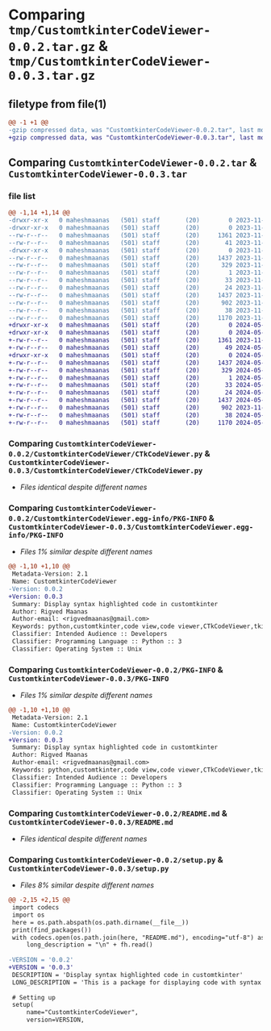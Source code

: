 # Comparing `tmp/CustomtkinterCodeViewer-0.0.2.tar.gz` & `tmp/CustomtkinterCodeViewer-0.0.3.tar.gz`

## filetype from file(1)

```diff
@@ -1 +1 @@
-gzip compressed data, was "CustomtkinterCodeViewer-0.0.2.tar", last modified: Sun Nov 19 11:36:52 2023, max compression
+gzip compressed data, was "CustomtkinterCodeViewer-0.0.3.tar", last modified: Mon May  6 12:41:57 2024, max compression
```

## Comparing `CustomtkinterCodeViewer-0.0.2.tar` & `CustomtkinterCodeViewer-0.0.3.tar`

### file list

```diff
@@ -1,14 +1,14 @@
-drwxr-xr-x   0 maheshmaanas   (501) staff       (20)        0 2023-11-19 11:36:52.936951 CustomtkinterCodeViewer-0.0.2/
-drwxr-xr-x   0 maheshmaanas   (501) staff       (20)        0 2023-11-19 11:36:52.936027 CustomtkinterCodeViewer-0.0.2/CustomtkinterCodeViewer/
--rw-r--r--   0 maheshmaanas   (501) staff       (20)     1361 2023-11-17 15:49:04.000000 CustomtkinterCodeViewer-0.0.2/CustomtkinterCodeViewer/CTkCodeViewer.py
--rw-r--r--   0 maheshmaanas   (501) staff       (20)       41 2023-11-17 16:25:20.000000 CustomtkinterCodeViewer-0.0.2/CustomtkinterCodeViewer/__init__.py
-drwxr-xr-x   0 maheshmaanas   (501) staff       (20)        0 2023-11-19 11:36:52.936678 CustomtkinterCodeViewer-0.0.2/CustomtkinterCodeViewer.egg-info/
--rw-r--r--   0 maheshmaanas   (501) staff       (20)     1437 2023-11-19 11:36:52.000000 CustomtkinterCodeViewer-0.0.2/CustomtkinterCodeViewer.egg-info/PKG-INFO
--rw-r--r--   0 maheshmaanas   (501) staff       (20)      329 2023-11-19 11:36:52.000000 CustomtkinterCodeViewer-0.0.2/CustomtkinterCodeViewer.egg-info/SOURCES.txt
--rw-r--r--   0 maheshmaanas   (501) staff       (20)        1 2023-11-19 11:36:52.000000 CustomtkinterCodeViewer-0.0.2/CustomtkinterCodeViewer.egg-info/dependency_links.txt
--rw-r--r--   0 maheshmaanas   (501) staff       (20)       33 2023-11-19 11:36:52.000000 CustomtkinterCodeViewer-0.0.2/CustomtkinterCodeViewer.egg-info/requires.txt
--rw-r--r--   0 maheshmaanas   (501) staff       (20)       24 2023-11-19 11:36:52.000000 CustomtkinterCodeViewer-0.0.2/CustomtkinterCodeViewer.egg-info/top_level.txt
--rw-r--r--   0 maheshmaanas   (501) staff       (20)     1437 2023-11-19 11:36:52.936837 CustomtkinterCodeViewer-0.0.2/PKG-INFO
--rw-r--r--   0 maheshmaanas   (501) staff       (20)      902 2023-11-17 16:36:02.000000 CustomtkinterCodeViewer-0.0.2/README.md
--rw-r--r--   0 maheshmaanas   (501) staff       (20)       38 2023-11-19 11:36:52.936980 CustomtkinterCodeViewer-0.0.2/setup.cfg
--rw-r--r--   0 maheshmaanas   (501) staff       (20)     1170 2023-11-19 11:27:03.000000 CustomtkinterCodeViewer-0.0.2/setup.py
+drwxr-xr-x   0 maheshmaanas   (501) staff       (20)        0 2024-05-06 12:41:57.909144 CustomtkinterCodeViewer-0.0.3/
+drwxr-xr-x   0 maheshmaanas   (501) staff       (20)        0 2024-05-06 12:41:57.908143 CustomtkinterCodeViewer-0.0.3/CustomtkinterCodeViewer/
+-rw-r--r--   0 maheshmaanas   (501) staff       (20)     1361 2023-11-17 15:49:04.000000 CustomtkinterCodeViewer-0.0.3/CustomtkinterCodeViewer/CTkCodeViewer.py
+-rw-r--r--   0 maheshmaanas   (501) staff       (20)       49 2024-05-06 12:36:39.000000 CustomtkinterCodeViewer-0.0.3/CustomtkinterCodeViewer/__init__.py
+drwxr-xr-x   0 maheshmaanas   (501) staff       (20)        0 2024-05-06 12:41:57.908782 CustomtkinterCodeViewer-0.0.3/CustomtkinterCodeViewer.egg-info/
+-rw-r--r--   0 maheshmaanas   (501) staff       (20)     1437 2024-05-06 12:41:57.000000 CustomtkinterCodeViewer-0.0.3/CustomtkinterCodeViewer.egg-info/PKG-INFO
+-rw-r--r--   0 maheshmaanas   (501) staff       (20)      329 2024-05-06 12:41:57.000000 CustomtkinterCodeViewer-0.0.3/CustomtkinterCodeViewer.egg-info/SOURCES.txt
+-rw-r--r--   0 maheshmaanas   (501) staff       (20)        1 2024-05-06 12:41:57.000000 CustomtkinterCodeViewer-0.0.3/CustomtkinterCodeViewer.egg-info/dependency_links.txt
+-rw-r--r--   0 maheshmaanas   (501) staff       (20)       33 2024-05-06 12:41:57.000000 CustomtkinterCodeViewer-0.0.3/CustomtkinterCodeViewer.egg-info/requires.txt
+-rw-r--r--   0 maheshmaanas   (501) staff       (20)       24 2024-05-06 12:41:57.000000 CustomtkinterCodeViewer-0.0.3/CustomtkinterCodeViewer.egg-info/top_level.txt
+-rw-r--r--   0 maheshmaanas   (501) staff       (20)     1437 2024-05-06 12:41:57.908951 CustomtkinterCodeViewer-0.0.3/PKG-INFO
+-rw-r--r--   0 maheshmaanas   (501) staff       (20)      902 2023-11-17 16:36:02.000000 CustomtkinterCodeViewer-0.0.3/README.md
+-rw-r--r--   0 maheshmaanas   (501) staff       (20)       38 2024-05-06 12:41:57.909182 CustomtkinterCodeViewer-0.0.3/setup.cfg
+-rw-r--r--   0 maheshmaanas   (501) staff       (20)     1170 2024-05-06 12:40:19.000000 CustomtkinterCodeViewer-0.0.3/setup.py
```

### Comparing `CustomtkinterCodeViewer-0.0.2/CustomtkinterCodeViewer/CTkCodeViewer.py` & `CustomtkinterCodeViewer-0.0.3/CustomtkinterCodeViewer/CTkCodeViewer.py`

 * *Files identical despite different names*

### Comparing `CustomtkinterCodeViewer-0.0.2/CustomtkinterCodeViewer.egg-info/PKG-INFO` & `CustomtkinterCodeViewer-0.0.3/CustomtkinterCodeViewer.egg-info/PKG-INFO`

 * *Files 1% similar despite different names*

```diff
@@ -1,10 +1,10 @@
 Metadata-Version: 2.1
 Name: CustomtkinterCodeViewer
-Version: 0.0.2
+Version: 0.0.3
 Summary: Display syntax highlighted code in customtkinter
 Author: Rigved Maanas
 Author-email: <rigvedmaanas@gmail.com>
 Keywords: python,customtkinter,code view,code viewer,CTkCodeViewer,tkinter
 Classifier: Intended Audience :: Developers
 Classifier: Programming Language :: Python :: 3
 Classifier: Operating System :: Unix
```

### Comparing `CustomtkinterCodeViewer-0.0.2/PKG-INFO` & `CustomtkinterCodeViewer-0.0.3/PKG-INFO`

 * *Files 1% similar despite different names*

```diff
@@ -1,10 +1,10 @@
 Metadata-Version: 2.1
 Name: CustomtkinterCodeViewer
-Version: 0.0.2
+Version: 0.0.3
 Summary: Display syntax highlighted code in customtkinter
 Author: Rigved Maanas
 Author-email: <rigvedmaanas@gmail.com>
 Keywords: python,customtkinter,code view,code viewer,CTkCodeViewer,tkinter
 Classifier: Intended Audience :: Developers
 Classifier: Programming Language :: Python :: 3
 Classifier: Operating System :: Unix
```

### Comparing `CustomtkinterCodeViewer-0.0.2/README.md` & `CustomtkinterCodeViewer-0.0.3/README.md`

 * *Files identical despite different names*

### Comparing `CustomtkinterCodeViewer-0.0.2/setup.py` & `CustomtkinterCodeViewer-0.0.3/setup.py`

 * *Files 8% similar despite different names*

```diff
@@ -2,15 +2,15 @@
 import codecs
 import os
 here = os.path.abspath(os.path.dirname(__file__))
 print(find_packages())
 with codecs.open(os.path.join(here, "README.md"), encoding="utf-8") as fh:
     long_description = "\n" + fh.read()
 
-VERSION = '0.0.2'
+VERSION = '0.0.3'
 DESCRIPTION = 'Display syntax highlighted code in customtkinter'
 LONG_DESCRIPTION = 'This is a package for displaying code with syntax highlighting in a customtkinter application.'
 
 # Setting up
 setup(
     name="CustomtkinterCodeViewer",
     version=VERSION,
```

